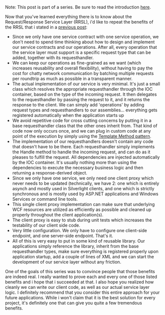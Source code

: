 Note: This post is part of a series. Be sure to read the introduction <a href="http://davybrion.com/blog/2009/11/requestresponse-service-layer-series/">here</a>.

Now that you've learned everything there is to know about the Request/Response Service Layer (RRSL), i'd like to repeat the benefits of the RRSL that i stated in a <a href="http://davybrion.com/blog/2009/07/why-i-dislike-classic-or-typical-wcf-usage/">previous post</a>:

<ul>
	<li>Since we only have one service contract with one service operation, we don't need to spend time thinking about how to design and implement our service contracts and our operations.  After all, every operation that the service layer must support is a specific request type that can be added, together with its requesthandler.</li>
	<li>We can keep our operations as fine-grained as we want (which increases reusability and overall flexibility), without having to pay the cost for chatty network communication by batching multiple requests per roundtrip as much as possible in a transparent manner.</li>
	<li>The actual implementation of our service is very minimal.  It's just a small class which resolves the appropriate requesthandler through the IOC container, based on the type of the incoming request.  It then delegates to the requesthandler by passing the request to it, and it returns the response to the client.  We can simply add 'operations' by adding request types and requesthandlers to our assemblies... everything gets registered automatically when the application starts up</li>
	<li>We avoid repetitive code for cross cutting concerns by putting it in a base requesthandler class that the other ones inherit from.  That kind of code now only occurs once, and we can plug in custom code at any point of the execution by simply using the <a href="http://en.wikipedia.org/wiki/Template_method_pattern">Template Method pattern</a>.
        <li>The implementation of our requesthandlers doesn't contain any code that doesn't have to be there.  Each requesthandler simply implements the Handle method to handle the incoming request, and can do as it pleases to fulfill the request.  All dependencies are injected automatically by the IOC container.  It's usually nothing more than using the dependencies to execute the necessary business logic and then returning a response-derived object.</li>
	<li>Since we only have one service, we only need one client proxy which never needs to be updated (technically, we have 2: one which is entirely asynch and mostly used in Silverlight clients, and one which is strictly synchronous and is mostly used by ASP.NET applications and Windows Services or command line tools.</li>
	<li>This single client proxy implementation can make sure that underlying WCF resources are utilized as efficiently as possible and cleaned up properly throughout the client application(s).</li>
	<li>The client proxy is easy to stub during unit tests which increases the testability of our client side code.</li>
	<li>Very little configuration.  We only have to configure one client-side endpoint, and one server-side endpoint.  That's it.</li>
	<li>All of this is very easy to put in some kind of reusable library.  Our applications simply reference the library, inherit from the base requesthandler types, make sure everything is registered properly upon application startup, add a couple of lines of XML and we can start the development of our service layer without any friction.</li>
</ul>

One of the goals of this series was to convince people that those benefits are indeed real.  I really wanted to prove each and every one of those listed benefits and i hope that i succeeded at that.  I also hope you realized how cleanly we can write our client code, as well as our actual service layer logic.  I definitely recommend that you consider this entire approach for your future applications.  While i won't claim that it is the best solution for every project, it's definitely one that can give you quite a few tremendous benefits.